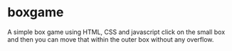 # boxgame
A simple box game using HTML, CSS and javascript
click on the small box and then you can move that within the outer box without any overflow.
